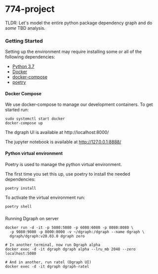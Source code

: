 # 774-project

TLDR: Let's model the entire python package dependency graph and do *some* TBD analysis.

### Getting Started

Setting up the environment may require installing some or all of the following dependencies:

- [Python 3.7](https://www.python.org/downloads/release/python-370/)
- [Docker](https://www.docker.com/products/container-runtime#/download)
- [docker-compose](https://docs.docker.com/compose/install/)
- [poetry](https://python-poetry.org/docs/#installation)

#### Docker Compose

We use docker-compose to manage our development containers. To get started run:
```
sudo systemctl start docker
docker-compose up
```

The dgraph UI is available at http://localhost:8000/

The jupyter notebook is available at http://127.0.0.1:8888/


#### Python virtual environment

Poetry is used to manage the python virtual environment.

The first time you set this up, use poetry to install the needed dependencies:

```
poetry install
```

To activate the virtual environment run:

```
poetry shell
```



###
Running Dgraph on server

```
docker run -d -it -p 5080:5080 -p 6080:6080 -p 8080:8080 \
  -p 9080:9080 -p 8000:8000 -v ~/dgraph:/dgraph --name dgraph \
  dgraph/dgraph:v20.03.0 dgraph zero

# In another terminal, now run Dgraph alpha
docker exec -d -it dgraph dgraph alpha --lru_mb 2048 --zero localhost:5080

# And in another, run ratel (Dgraph UI)
docker exec -d -it dgraph dgraph-ratel
```